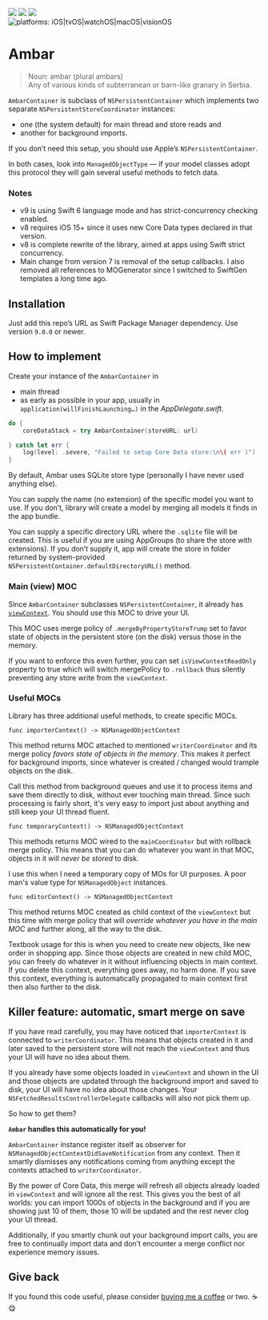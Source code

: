 [![](https://img.shields.io/github/tag/radianttap/Ambar.svg?label=current)](https://github.com/radianttap/Ambar/releases)
[![](https://img.shields.io/github/license/radianttap/Ambar.svg)](https://github.com/radianttap/Ambar/blob/master/LICENSE)
![](https://img.shields.io/badge/swift-6.0-223344.svg?logo=swift&labelColor=FA7343&logoColor=white)
\
![platforms: iOS|tvOS|watchOS|macOS|visionOS](https://img.shields.io/badge/platform-iOS_15_·_tvOS_15_·_watchOS_10_·_macOS_12_·_visionOS_1-blue.svg)

# Ambar

> Noun: ambar (plural ambars)\
> Any of various kinds of subterranean or barn-like granary in Serbia.

`AmbarContainer` is subclass of `NSPersistentContainer` which implements two separate `NSPersistentStoreCoordinator` instances: 
- one (the system default) for main thread and store reads and
- another for background imports. 

If you don’t need this setup, you should use Apple’s `NSPersistentContainer`.

In both cases, look into `ManagedObjectType`  —  if your model classes adopt this protocol they will gain several useful methods to fetch data.

### Notes 
- v9 is using Swift 6 language mode and has strict-concurrency checking enabled.
- v8 requires iOS 15+ since it uses new Core Data types declared in that version.
- v8 is complete rewrite of the library, aimed at apps using Swift strict concurrency. 
- Main change from version 7 is removal of the setup callbacks. I also removed all references to MOGenerator since I switched to SwiftGen templates a long time ago.

## Installation

Just add this repo’s URL as Swift Package Manager dependency. Use version `9.0.0` or newer.

## How to implement 

Create your instance of the `AmbarContainer` in

* main thread
* as early as possible in your app, usually in `application(willFinishLaunching…)` in the _AppDelegate.swift_.

```swift
do {
	coreDataStack = try AmbarContainer(storeURL: url)

} catch let err {
	log(level: .severe, "Failed to setup Core Data store:\n\( err )")
}
```

By default, Ambar uses SQLite store type (personally I have never used anything else).

You can supply the name (no extension) of the specific model you want to use. If you don’t, library will create a model by merging all models it finds in the app bundle.

You can supply a specific directory URL where the `.sqlite` file will be created. This is useful if you are using AppGroups (to share the store with extensions). If you don’t supply it, app will create the store in folder returned by system-provided `NSPersistentContainer.defaultDirectoryURL()` method.

### Main (view) MOC

Since `AmbarContainer` subclasses `NSPersistentContainer`, it already has [`viewContext`](https://developer.apple.com/documentation/coredata/nspersistentcontainer/1640622-viewcontext). You should use this MOC to drive your UI.

This MOC uses merge policy of `.mergeByPropertyStoreTrump` set to favor state of objects in the persistent store (on the disk) versus those in the memory.

If you want to enforce this even further, you can set `isViewContextReadOnly` property to true which will switch mergePolicy to `.rollback` thus silently preventing any store write from the `viewContext`.

### Useful MOCs

Library has three additional useful methods, to create specific MOCs.

```
func importerContext() -> NSManagedObjectContext
```

This method returns MOC attached to mentioned `writerCoordinator` and its merge policy *favors state of objects in the memory*. This makes it perfect for background imports, since whatever is created / changed would trample objects on the disk.

Call this method from background queues and use it to process items and save them directly to disk, without ever touching main thread. Since such processing is fairly short, it's very easy to import just about anything and still keep your UI thread fluent.

```
func temporaryContext() -> NSManagedObjectContext
```

This methods returns MOC wired to the `mainCoordinator` but with rollback merge policy. This means that you can do whatever you want in that MOC, objects in it will *never be stored* to disk.

I use this when I need a temporary copy of MOs for UI purposes. A poor man's value type for `NSManagedObject` instances.

```
func editorContext() -> NSManagedObjectContext
```

This method returns MOC created as child context of the `viewContext` but this time with merge policy that will *override whatever you have in the main MOC* and further along, all the way to the disk.

Textbook usage for this is when you need to create new objects, like new order in shopping app. Since those objects are created in new child MOC, you can freely do whatever in it without influencing objects in main context. If you delete this context, everything goes away, no harm done. If you save this context, everything is automatically propagated to main context first then also further to the disk.

## Killer feature: automatic, smart merge on save

If you have read carefully, you may have noticed that `importerContext` is connected to `writerCoordinator`. This means that objects created in it and later saved to the persistent store will not reach the `viewContext` and thus your UI will have no idea about them.

If you already have some objects loaded in `viewContext` and shown in the UI and those objects are updated through the background import and saved to disk, your UI will have no idea about those changes. Your `NSFetchedResultsControllerDelegate` callbacks will also not pick them up.

So how to get them?

**`Ambar` handles this automatically for you!**

`AmbarContainer` instance register itself as observer for `NSManagedObjectContextDidSaveNotification` from any context. Then it smartly dismisses any notifications coming from anything except the contexts attached to `writerCoordinator`.

By the power of Core Data, this merge will refresh all objects already loaded in `viewContext` and will ignore all the rest. This gives you the best of all worlds: you can import 1000s of objects in the background and if you are showing just 10 of them, those 10 will be updated and the rest never clog your UI thread.

Additionally, if you smartly chunk out your background import calls, you are free to continually import data and don’t encounter a merge conflict nor experience memory issues.

## Give back

If you found this code useful, please consider [buying me a coffee](https://www.buymeacoffee.com/radianttap) or two. ☕️😋
